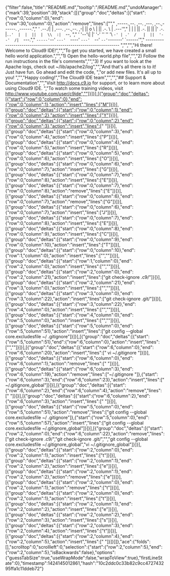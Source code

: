 {"filter":false,"title":"README.md","tooltip":"/README.md","undoManager":{"mark":39,"position":39,"stack":[[{"group":"doc","deltas":[{"start":{"row":0,"column":0},"end":{"row":30,"column":0},"action":"remove","lines":["","     ,-----.,--.                  ,--. ,---.   ,--.,------.  ,------.","    '  .--./|  | ,---. ,--.,--. ,-|  || o   \\  |  ||  .-.  \\ |  .---'","    |  |    |  || .-. ||  ||  |' .-. |`..'  |  |  ||  |  \\  :|  `--, ","    '  '--'\\|  |' '-' ''  ''  '\\ `-' | .'  /   |  ||  '--'  /|  `---.","     `-----'`--' `---'  `----'  `---'  `--'    `--'`-------' `------'","    ----------------------------------------------------------------- ","","","Hi there! Welcome to Cloud9 IDE!","","To get you started, we have created a small hello world application.","","1) Open the hello-world.php file","","2) Follow the run instructions in the file's comments","","3) If you want to look at the Apache logs, check out ~/lib/apache2/log","","And that's all there is to it! Just have fun. Go ahead and edit the code, ","or add new files. It's all up to you! ","","Happy coding!","The Cloud9 IDE team","","","## Support & Documentation","","Visit http://docs.c9.io for support, or to learn more about using Cloud9 IDE. ","To watch some training videos, visit http://www.youtube.com/user/c9ide",""]}]}],[{"group":"doc","deltas":[{"start":{"row":0,"column":0},"end":{"row":0,"column":1},"action":"insert","lines":["M"]}]}],[{"group":"doc","deltas":[{"start":{"row":0,"column":1},"end":{"row":0,"column":2},"action":"insert","lines":["Y"]}]}],[{"group":"doc","deltas":[{"start":{"row":0,"column":2},"end":{"row":0,"column":3},"action":"insert","lines":[" "]}]}],[{"group":"doc","deltas":[{"start":{"row":0,"column":3},"end":{"row":0,"column":4},"action":"insert","lines":["P"]}]}],[{"group":"doc","deltas":[{"start":{"row":0,"column":4},"end":{"row":0,"column":5},"action":"insert","lines":["R"]}]}],[{"group":"doc","deltas":[{"start":{"row":0,"column":5},"end":{"row":0,"column":6},"action":"insert","lines":["O"]}]}],[{"group":"doc","deltas":[{"start":{"row":0,"column":6},"end":{"row":0,"column":7},"action":"insert","lines":["G"]}]}],[{"group":"doc","deltas":[{"start":{"row":0,"column":7},"end":{"row":0,"column":8},"action":"insert","lines":["E"]}]}],[{"group":"doc","deltas":[{"start":{"row":0,"column":7},"end":{"row":0,"column":8},"action":"remove","lines":["E"]}]}],[{"group":"doc","deltas":[{"start":{"row":0,"column":6},"end":{"row":0,"column":7},"action":"remove","lines":["G"]}]}],[{"group":"doc","deltas":[{"start":{"row":0,"column":6},"end":{"row":0,"column":7},"action":"insert","lines":["J"]}]}],[{"group":"doc","deltas":[{"start":{"row":0,"column":7},"end":{"row":0,"column":8},"action":"insert","lines":["E"]}]}],[{"group":"doc","deltas":[{"start":{"row":0,"column":8},"end":{"row":0,"column":9},"action":"insert","lines":["C"]}]}],[{"group":"doc","deltas":[{"start":{"row":0,"column":9},"end":{"row":0,"column":10},"action":"insert","lines":["T"]}]}],[{"group":"doc","deltas":[{"start":{"row":0,"column":10},"end":{"row":1,"column":0},"action":"insert","lines":["",""]}]}],[{"group":"doc","deltas":[{"start":{"row":1,"column":0},"end":{"row":2,"column":0},"action":"insert","lines":["",""]}]}],[{"group":"doc","deltas":[{"start":{"row":2,"column":0},"end":{"row":2,"column":21},"action":"insert","lines":["git check-ignore .c9/"]}]}],[{"group":"doc","deltas":[{"start":{"row":2,"column":21},"end":{"row":3,"column":0},"action":"insert","lines":["",""]}]}],[{"group":"doc","deltas":[{"start":{"row":3,"column":0},"end":{"row":3,"column":22},"action":"insert","lines":["git check-ignore .git/"]}]}],[{"group":"doc","deltas":[{"start":{"row":3,"column":22},"end":{"row":4,"column":0},"action":"insert","lines":["",""]}]}],[{"group":"doc","deltas":[{"start":{"row":4,"column":0},"end":{"row":5,"column":0},"action":"insert","lines":["",""]}]}],[{"group":"doc","deltas":[{"start":{"row":5,"column":0},"end":{"row":5,"column":51},"action":"insert","lines":["git config --global core.excludesfile ~/ .gitignore"]}]}],[{"group":"doc","deltas":[{"start":{"row":5,"column":51},"end":{"row":6,"column":0},"action":"insert","lines":["",""]}]}],[{"group":"doc","deltas":[{"start":{"row":6,"column":0},"end":{"row":6,"column":20},"action":"insert","lines":[" vi ~/.gitignore    "]}]}],[{"group":"doc","deltas":[{"start":{"row":6,"column":0},"end":{"row":6,"column":1},"action":"remove","lines":[" "]}]}],[{"group":"doc","deltas":[{"start":{"row":6,"column":3},"end":{"row":6,"column":19},"action":"remove","lines":["~/.gitignore    "]},{"start":{"row":6,"column":3},"end":{"row":6,"column":23},"action":"insert","lines":[" ~/.gitignore_global"]}]}],[{"group":"doc","deltas":[{"start":{"row":6,"column":2},"end":{"row":6,"column":4},"action":"remove","lines":["  "]}]}],[{"group":"doc","deltas":[{"start":{"row":6,"column":2},"end":{"row":6,"column":3},"action":"insert","lines":[" "]}]}],[{"group":"doc","deltas":[{"start":{"row":5,"column":0},"end":{"row":5,"column":51},"action":"remove","lines":["git config --global core.excludesfile ~/ .gitignore"]},{"start":{"row":5,"column":0},"end":{"row":5,"column":57},"action":"insert","lines":["git config --global core.excludesfile ~/.gitignore_global"]}]}],[{"group":"doc","deltas":[{"start":{"row":2,"column":0},"end":{"row":6,"column":22},"action":"remove","lines":["git check-ignore .c9/","git check-ignore .git/","","git config --global core.excludesfile ~/.gitignore_global","vi ~/.gitignore_global"]}]}],[{"group":"doc","deltas":[{"start":{"row":2,"column":0},"end":{"row":2,"column":1},"action":"insert","lines":["t"]}]}],[{"group":"doc","deltas":[{"start":{"row":2,"column":1},"end":{"row":2,"column":2},"action":"insert","lines":["e"]}]}],[{"group":"doc","deltas":[{"start":{"row":2,"column":1},"end":{"row":2,"column":2},"action":"remove","lines":["e"]}]}],[{"group":"doc","deltas":[{"start":{"row":2,"column":0},"end":{"row":2,"column":1},"action":"remove","lines":["t"]}]}],[{"group":"doc","deltas":[{"start":{"row":2,"column":0},"end":{"row":2,"column":1},"action":"insert","lines":["t"]}]}],[{"group":"doc","deltas":[{"start":{"row":2,"column":1},"end":{"row":2,"column":2},"action":"insert","lines":["e"]}]}],[{"group":"doc","deltas":[{"start":{"row":2,"column":2},"end":{"row":2,"column":3},"action":"insert","lines":["s"]}]}],[{"group":"doc","deltas":[{"start":{"row":2,"column":3},"end":{"row":2,"column":4},"action":"insert","lines":["t"]}]}],[{"group":"doc","deltas":[{"start":{"row":2,"column":4},"end":{"row":2,"column":5},"action":"insert","lines":[" "]}]}]]},"ace":{"folds":[],"scrolltop":0,"scrollleft":0,"selection":{"start":{"row":2,"column":5},"end":{"row":2,"column":5},"isBackwards":false},"options":{"guessTabSize":true,"useWrapMode":false,"wrapToView":true},"firstLineState":0},"timestamp":1424145012861,"hash":"10c2ddc0c33b82c9cc472743295ffa1c11ddeb72"}